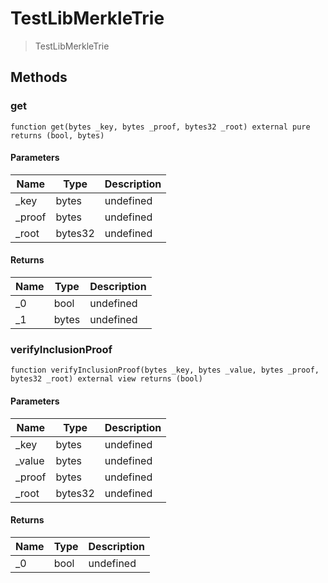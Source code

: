 # TestLibMerkleTrie

> TestLibMerkleTrie

## Methods

### get

```solidity
function get(bytes _key, bytes _proof, bytes32 _root) external pure returns (bool, bytes)
```

#### Parameters

| Name    | Type    | Description |
| ------- | ------- | ----------- |
| \_key   | bytes   | undefined   |
| \_proof | bytes   | undefined   |
| \_root  | bytes32 | undefined   |

#### Returns

| Name | Type  | Description |
| ---- | ----- | ----------- |
| \_0  | bool  | undefined   |
| \_1  | bytes | undefined   |

### verifyInclusionProof

```solidity
function verifyInclusionProof(bytes _key, bytes _value, bytes _proof, bytes32 _root) external view returns (bool)
```

#### Parameters

| Name    | Type    | Description |
| ------- | ------- | ----------- |
| \_key   | bytes   | undefined   |
| \_value | bytes   | undefined   |
| \_proof | bytes   | undefined   |
| \_root  | bytes32 | undefined   |

#### Returns

| Name | Type | Description |
| ---- | ---- | ----------- |
| \_0  | bool | undefined   |
